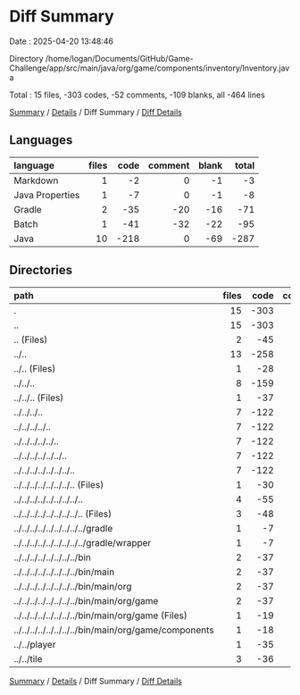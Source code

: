 # Diff Summary

Date : 2025-04-20 13:48:46

Directory /home/logan/Documents/GitHub/Game-Challenge/app/src/main/java/org/game/components/inventory/Inventory.java

Total : 15 files,  -303 codes, -52 comments, -109 blanks, all -464 lines

[Summary](results.md) / [Details](details.md) / Diff Summary / [Diff Details](diff-details.md)

## Languages
| language | files | code | comment | blank | total |
| :--- | ---: | ---: | ---: | ---: | ---: |
| Markdown | 1 | -2 | 0 | -1 | -3 |
| Java Properties | 1 | -7 | 0 | -1 | -8 |
| Gradle | 2 | -35 | -20 | -16 | -71 |
| Batch | 1 | -41 | -32 | -22 | -95 |
| Java | 10 | -218 | 0 | -69 | -287 |

## Directories
| path | files | code | comment | blank | total |
| :--- | ---: | ---: | ---: | ---: | ---: |
| . | 15 | -303 | -52 | -109 | -464 |
| .. | 15 | -303 | -52 | -109 | -464 |
| .. (Files) | 2 | -45 | 0 | -15 | -60 |
| ../.. | 13 | -258 | -52 | -94 | -404 |
| ../.. (Files) | 1 | -28 | 0 | -14 | -42 |
| ../../.. | 8 | -159 | -52 | -58 | -269 |
| ../../.. (Files) | 1 | -37 | 0 | -18 | -55 |
| ../../../.. | 7 | -122 | -52 | -40 | -214 |
| ../../../../.. | 7 | -122 | -52 | -40 | -214 |
| ../../../../../.. | 7 | -122 | -52 | -40 | -214 |
| ../../../../../../.. | 7 | -122 | -52 | -40 | -214 |
| ../../../../../../../.. | 7 | -122 | -52 | -40 | -214 |
| ../../../../../../../.. (Files) | 1 | -30 | -13 | -13 | -56 |
| ../../../../../../../../.. | 4 | -55 | -39 | -27 | -121 |
| ../../../../../../../../.. (Files) | 3 | -48 | -39 | -26 | -113 |
| ../../../../../../../../../gradle | 1 | -7 | 0 | -1 | -8 |
| ../../../../../../../../../gradle/wrapper | 1 | -7 | 0 | -1 | -8 |
| ../../../../../../../../bin | 2 | -37 | 0 | 0 | -37 |
| ../../../../../../../../bin/main | 2 | -37 | 0 | 0 | -37 |
| ../../../../../../../../bin/main/org | 2 | -37 | 0 | 0 | -37 |
| ../../../../../../../../bin/main/org/game | 2 | -37 | 0 | 0 | -37 |
| ../../../../../../../../bin/main/org/game (Files) | 1 | -19 | 0 | 0 | -19 |
| ../../../../../../../../bin/main/org/game/components | 1 | -18 | 0 | 0 | -18 |
| ../../player | 1 | -35 | 0 | -9 | -44 |
| ../../tile | 3 | -36 | 0 | -13 | -49 |

[Summary](results.md) / [Details](details.md) / Diff Summary / [Diff Details](diff-details.md)